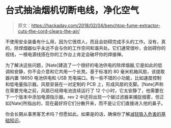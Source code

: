 # 台式抽油烟机切断电线，净化空气

> 原文：<https://hackaday.com/2018/02/04/benchtop-fume-extractor-cuts-the-cord-clears-the-air/>

不使用安全装备有什么用，因为它很烦人，而且会妨碍完成手头的工作。没有，真的，除焊烟器似乎永远不会与你的工作空间和谐共处。它们通常很吵，会妨碍你的视线，一根电源线搭在你的工作台上肯定会破坏你的焊接禅。

为了解决这些问题，[Nate]建造了一个很好的电池供电的除焊烟器,它是如此的低调和安静，你不会介意和它共用一个长凳。基于标准的 80 毫米机箱风扇，该提取器内置 18650 电池供电和 USB 充电端口。有一些不错的小功能，比如速度控制和低电量指示器。风扇安装在一对定制的 PCB 上，形成风扇的支脚。[Nate]声称在需要充电之前，风扇已经用电池连续运行了 12 个小时，它太安静了，他需要在下一个版本中添加电源指示器。rev 2 中还将出现一个碳过滤器来捕捉烟雾，但正如[Nate]所指出的，现在最好将它们分散开来，而不是让它们直接进入他的鼻子。

你会长期从事黑客艺术吗？但愿如此。如果是的话，确保你了解[减轻吸入危害的基础知识](https://hackaday.com/2016/09/26/the-healthy-maker-tackling-vapors-fumes-and-heavy-metals/)。